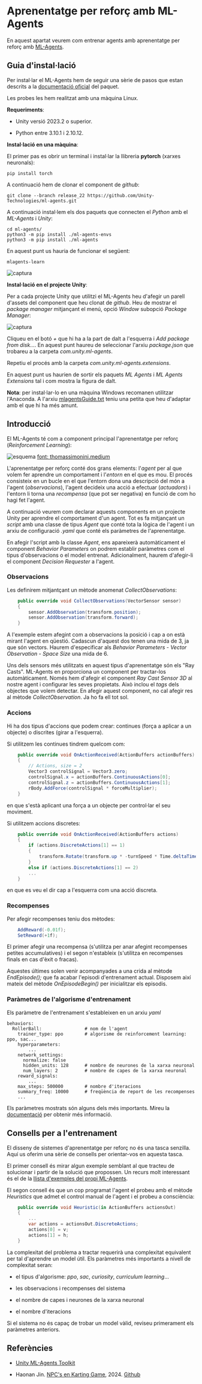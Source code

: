 # Aprenentatge per reforç amb ML-Agents

En aquest apartat veurem com entrenar agents amb aprenentatge per reforç amb [ML-Agents](https://github.com/Unity-Technologies/ml-agents).

## Guia d'instal·lació

Per instal·lar el ML-Agents hem de seguir una sèrie de pasos que estan descrits a la [documentació oficial](https://github.com/Unity-Technologies/ml-agents/blob/develop/docs/Installation.md) del paquet.

Les probes les hem realitzat amb una màquina Linux.

**Requeriments**:

- Unity versió 2023.2 o superior.

- Python entre 3.10.1 i 2.10.12.

**Instal·lació en una màquina**:

El primer pas es obrir un terminal i instal·lar la llibreria **pytorch** (xarxes neuronals):

```
pip install torch
```

A continuació hem de clonar el component de *github*:

```
git clone --branch release_22 https://github.com/Unity-Technologies/ml-agents.git
```

A continuació instal·lem els dos paquets que connecten el *Python* amb el *ML-Agents* i *Unity*:

```
cd ml-agents/
python3 -m pip install ./ml-agents-envs
python3 -m pip install ./ml-agents
```

En aquest punt us hauria de funcionar el següent:

```
mlagents-learn
```

![captura](mlagents-learn.png)


**Instal·lació en el projecte Unity**:

Per a cada projecte Unity que utilitzi el ML-Agents heu d'afegir un parell d'assets del component que heu clonat de *github*. Heu de mostrar el *package manager* mitjançant el menú, opció *Window* subopció *Package Manager*:

![captura](package-manager.png)

Cliqueu en el botó *+* que hi ha a la part de dalt a l'esquerra i *Add package from disk...*. En aquest punt haureu de seleccionar l'arxiu *package.json* que trobareu a la carpeta *com.unity.ml-agents*.

Repetiu el procés amb la carpeta *com.unity.ml-agents.extensions*. 

En aquest punt us haurien de sortir els paquets *ML Agents* i *ML Agents Extensions* tal i com mostra la figura de dalt.

**Nota**: per instal·lar-lo en una màquina Windows recomanen utilitzar l'Anaconda. A l'arxiu [mlagentsGuide.txt](mlagentsGuide.txt) teniu una petita que heu d'adaptar amb el que hi ha més amunt.


## Introducció

El ML-Agents té com a component principal l'aprenentatge per reforç (*Reinforcement Learning*):

![esquema](rl.png)
[font: thomassimonini.medium](https://thomassimonini.medium.com/q-learning-lets-create-an-autonomous-taxi-part-2-2-8cbafa19d7f5)

L'aprenentatge per reforç conté dos grans elements: l'*agent* per al que volem fer aprendre un comportament i l'*entorn* en el que es mou. El procés consisteix en un bucle en el que l'entorn dona una descripció del món a l'agent (*observacions*), l'agent decideix una acció a efectuar (*actuadors*) i l'entorn li torna una *recompensa* (que pot ser negativa) en funció de com ho hagi fet l'agent.

A continuació veurem com declarar aquests components en un projecte Unity per aprendre el comportament d'un agent. Tot es fa mitjançant un *script* amb una classe de tipus *Agent* que conté tota la lògica de l'agent i un arxiu de configuració *.yaml* que conté els paràmetres de l'aprenentatge.

En afegir l'script amb la classe *Agent*, ens apareixerà automàticament el component *Behavior Parameters* on podrem establir paràmetres com el tipus d'observacions o el model entrenat. Adicionalment, haurem d'afegir-li el component *Decision Requester* a l'agent.

### Observacions

Les definirem mitjantçant un mètode anomenat *CollectObservations*:

```c#
    public override void CollectObservations(VectorSensor sensor)
    {
        sensor.AddObservation(transform.position);
        sensor.AddObservation(transform.forward);
    }
```

A l'exemple estem afegint com a observacions la posició i cap a on està mirant l'agent en qüestió. Cadascun d'aquest dos tenen una mida de 3, ja que són vectors. Haurem d'especificar als *Behavior Parameters - Vector Observation - Space Size* una mida de 6.

Uns dels sensors més utilitzats en aquest tipus d'aprenentatge són els "Ray Casts". ML-Agents en proporciona un component per tractar-los automàticament. Només hem d'afegir el component *Ray Cast Sensor 3D* al nostre agent i configurar les seves propietats. Això inclou el *tags* dels objectes que volem detectar. En afegir aquest component, no cal afegir res al mètode *CollectObservation*. Ja ho fa ell tot sol.

### Accions

Hi ha dos tipus d'accions que podem crear: continues (força a aplicar a un objecte) o discrites (girar a l'esquerra).

Si utilitzem les continues tindrem quelcom com:
```c#
    public override void OnActionReceived(ActionBuffers actionBuffers)
    {
        // Actions, size = 2
        Vector3 controlSignal = Vector3.zero;
        controlSignal.x = actionBuffers.ContinuousActions[0];
        controlSignal.z = actionBuffers.ContinuousActions[1];
        rBody.AddForce(controlSignal * forceMultiplier);
    }
```
en que s'està aplicant una força a un objecte per control·lar el seu moviment.

Si utilitzem accions discretes:
```c#
    public override void OnActionReceived(ActionBuffers actions)
    {
        if (actions.DiscreteActions[1] == 1)
        {
            transform.Rotate(transform.up * -turnSpeed * Time.deltaTime);
        } 
        else if (actions.DiscreteActions[1] == 2)
        ...
    }
```
en que es veu el dir cap a l'esquerra com una acció discreta.


### Recompenses

Per afegir recompenses teniu dos mètodes:
```c#
    AddReward(-0.01f);
    SetReward(+1f);
```

El primer afegir una recompensa (s'utilitza per anar afegint recompenses petites accumulatives) i el segon n'estableix (s'utilitza en recompenses finals en cas d'èxit o fracas).

Aquestes últimes solen venir acompanyades a una crida al mètode *EndEpisode();* que fa acabar l'episodi d'entrenament actual. Disposem així mateix del mètode *OnEpisodeBegin()* per inicialitzar els episodis.

### Paràmetres de l'algorisme d'entrenament

Els paràmetre de l'entrenament s'estableixen en un arxiu *yaml*

```
behaviors:
  RollerBall:                # nom de l'agent            
    trainer_type: ppo        # algorisme de reinforcement learning: ppo, sac...
    hyperparameters:
        ...
    network_settings:
      normalize: false
      hidden_units: 128      # nombre de neurones de la xarxa neuronal
      num_layers: 2          # nombre de capes de la xarxa neuronal
    reward_signals:
        ...
    max_steps: 500000        # nombre d'iteracions
    summary_freq: 10000      # freqüència de report de les recompenses
    ...
```

Els paràmetres mostrats són alguns dels més importants. Mireu la [documentació](https://unity-technologies.github.io/ml-agents/Training-Configuration-File/) per obtenir més informació.

## Consells per a l'entrenament

El disseny de sistemes d'aprenentatge per reforç no és una tasca senzilla. Aquí us oferim una sèrie de consells per orientar-vos en aquesta tasca.

El primer consell és mirar algun exemple semblant al que tracteu de solucionar i partir de la solució que propossen. Un recurs molt interessant és el de la [llista d'exemples del propi ML-Agents](https://unity-technologies.github.io/ml-agents/Learning-Environment-Examples/).

El segon consell és que un cop programat l'agent el probeu amb el mètode *Heuristics* que admet el control manual de l'agent i el probeu a consciència:

```c#
    public override void Heuristic(in ActionBuffers actionsOut)
    {
        ...
        var actions = actionsOut.DiscreteActions;
        actions[0] = v;
        actions[1] = h;
    }
```

La complexitat del problema a tractar requerirà una complexitat equivalent per tal d'aprendre un model útil. Els paràmetres més importants a nivell de complexitat seran:

- el tipus d'algorisme: *ppo*, *sac*, *curiosity*, *curriculum learning*...

- les observacions i recompenses del sistema

- el nombre de capes i neurones de la xarxa neuronal

- el nombre d'iteracions

Si el sistema no és capaç de trobar un model vàlid, reviseu primerament els paràmetres anteriors.


## Referències

- [Unity ML-Agents Toolkit](https://github.com/Unity-Technologies/ml-agents)

- Haonan Jin. [NPC's en Karting Game](https://upcommons.upc.edu/handle/2117/411664), 2024. [Github](https://github.com/YudaLegend/TFG-ML-AGENTS)
